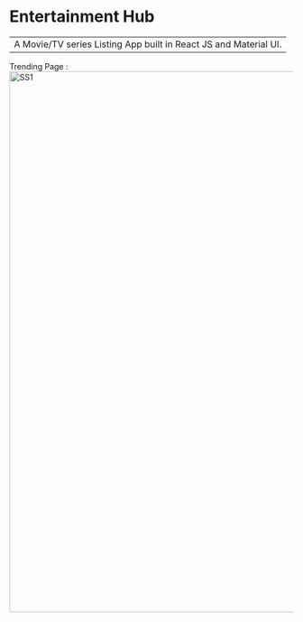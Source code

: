 # Entertainment Hub
<table>
<tr>
<td>
  A Movie/TV series Listing App built in React JS and Material UI.
</td>
</tr>
</table>
<tr>
<td>
Trending Page : 
</td>
</tr>
<img width="959" alt="SS1" src="https://user-images.githubusercontent.com/60300485/181605965-f6a7ebce-97d6-4983-8701-b0e2b980f72d.png">




